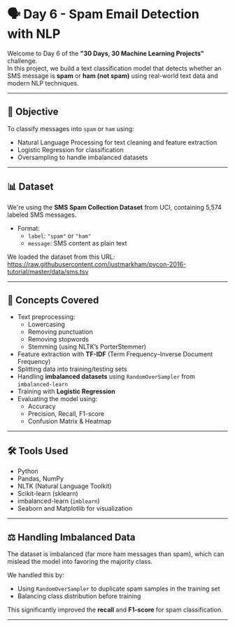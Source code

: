 # 🗣️ Day 6 - Spam Email Detection with NLP

Welcome to Day 6 of the **"30 Days, 30 Machine Learning Projects"** challenge.  
In this project, we build a text classification model that detects whether an SMS message is **spam** or **ham (not spam)** using real-world text data and modern NLP techniques.

---

## 📌 Objective

To classify messages into `spam` or `ham` using:
- Natural Language Processing for text cleaning and feature extraction
- Logistic Regression for classification
- Oversampling to handle imbalanced datasets

---

## 📊 Dataset

We're using the **SMS Spam Collection Dataset** from UCI, containing 5,574 labeled SMS messages.

- Format:
  - `label`: `"spam"` or `"ham"`
  - `message`: SMS content as plain text

We loaded the dataset from this URL:
https://raw.githubusercontent.com/justmarkham/pycon-2016-tutorial/master/data/sms.tsv


---

## 🧠 Concepts Covered

- Text preprocessing:
  - Lowercasing
  - Removing punctuation
  - Removing stopwords
  - Stemming (using NLTK’s PorterStemmer)
- Feature extraction with **TF-IDF** (Term Frequency–Inverse Document Frequency)
- Splitting data into training/testing sets
- Handling **imbalanced datasets** using `RandomOverSampler` from `imbalanced-learn`
- Training with **Logistic Regression**
- Evaluating the model using:
  - Accuracy
  - Precision, Recall, F1-score
  - Confusion Matrix & Heatmap

---

## 🛠️ Tools Used

- Python
- Pandas, NumPy
- NLTK (Natural Language Toolkit)
- Scikit-learn (sklearn)
- imbalanced-learn (`imblearn`)
- Seaborn and Matplotlib for visualization

---

## ⚖️ Handling Imbalanced Data

The dataset is imbalanced (far more ham messages than spam), which can mislead the model into favoring the majority class.

We handled this by:
- Using `RandomOverSampler` to duplicate spam samples in the training set
- Balancing class distribution before training

This significantly improved the **recall** and **F1-score** for spam classification.

---
